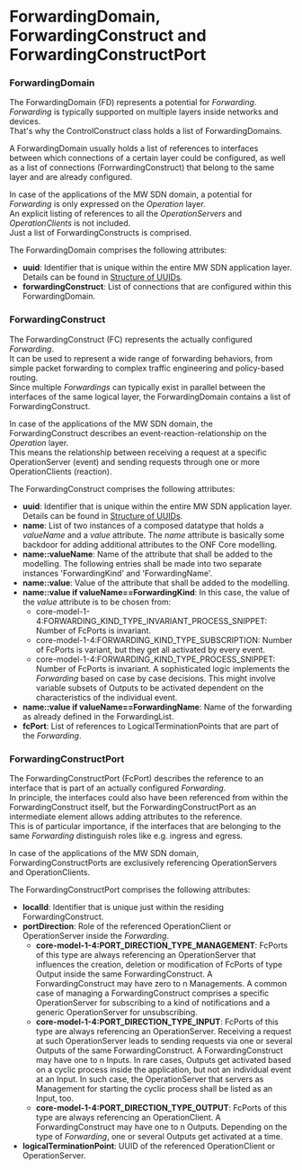 # ForwardingDomain, ForwardingConstruct and ForwardingConstructPort


### ForwardingDomain

The ForwardingDomain (FD) represents a potential for _Forwarding_.  
_Forwarding_ is typically supported on multiple layers inside networks and devices.  
That's why the ControlConstruct class holds a list of ForwardingDomains.  

A ForwardingDomain usually holds a list of references to interfaces between which connections of a certain layer could be configured, as well as a list of connections (ForrwardingConstruct) that belong to the same layer and are already configured.  

In case of the applications of the MW SDN domain, a potential for _Forwarding_ is only expressed on the _Operation_ layer.  
An explicit listing of references to all the _OperationServers_ and _OperationClients_ is not included.  
Just a list of ForwardingConstructs is comprised.  

The ForwardingDomain comprises the following attributes:
- **uuid**: Identifier that is unique within the entire MW SDN application layer. Details can be found in [Structure of UUIDs](../../Names/StructureOfUuids/StructureOfUuids.md).
- **forwardingConstruct**: List of connections that are configured within this ForwardingDomain.


### ForwardingConstruct

The ForwardingConstruct (FC) represents the actually configured _Forwarding_.  
It can be used to represent a wide range of forwarding behaviors, from simple packet forwarding to complex traffic engineering and policy-based routing.  
Since multiple _Forwardings_ can typically exist in parallel between the interfaces of the same logical layer, the ForwardingDomain contains a list of ForwardingConstruct.  

In case of the applications of the MW SDN domain, the ForwardingConstruct describes an event-reaction-relationship on the _Operation_ layer.  
This means the relationship between receiving a request at a specific OperationServer (event) and sending requests through one or more OperationClients (reaction).  

The ForwardingConstruct comprises the following attributes:  
- **uuid**: Identifier that is unique within the entire MW SDN application layer. Details can be found in [Structure of UUIDs](../../Names/StructureOfUuids/StructureOfUuids.md).  
- **name**: List of two instances of a composed datatype that holds a _valueName_ and a _value_ attribute. The _name_ attribute is basically some backdoor for adding additional attributes to the ONF Core modelling.  
- **name::valueName**: Name of the attribute that shall be added to the modelling. The following entries shall be made into two separate instances 'ForwardingKind' and 'ForwardingName'.  
- **name::value**: Value of the attribute that shall be added to the modelling.  
- **name::value if valueName==ForwardingKind**: In this case, the value of the _value_ attribute is to be chosen from:  
  - core-model-1-4:FORWARDING_KIND_TYPE_INVARIANT_PROCESS_SNIPPET: Number of FcPorts is invariant.  
  - core-model-1-4:FORWARDING_KIND_TYPE_SUBSCRIPTION: Number of FcPorts is variant, but they get all activated by every event.  
  - core-model-1-4:FORWARDING_KIND_TYPE_PROCESS_SNIPPET: Number of FcPorts is invariant. A sophisticated logic implements the _Forwarding_ based on case by case decisions. This might involve variable subsets of Outputs to be activated dependent on the characteristics of the individual event.  
- **name::value if valueName==ForwardingName**: Name of the forwarding as already defined in the ForwardingList.  
- **fcPort**: List of references to LogicalTerminationPoints that are part of the _Forwarding_.  


### ForwardingConstructPort

The ForwardingConstructPort (FcPort) describes the reference to an interface that is part of an actually configured _Forwarding_.  
In principle, the interfaces could also have been referenced from within the ForwardingConstruct itself, but the ForwardingConstructPort as an intermediate element allows adding attributes to the reference.  
This is of particular importance, if the interfaces that are belonging to the same _Forwarding_ distinguish roles like e.g. ingress and egress.  

In case of the applications of the MW SDN domain, ForwardingConstructPorts are exclusively referencing OperationServers and OperationClients.  

The ForwardingConstructPort comprises the following attributes:  
- **localId**: Identifier that is unique just within the residing ForwardingConstruct.  
- **portDirection**: Role of the referenced OperationClient or OperationServer inside the _Forwarding_.  
  - **core-model-1-4:PORT_DIRECTION_TYPE_MANAGEMENT**: FcPorts of this type are always referencing an OperationServer that influences the creation, deletion or modification of FcPorts of type Output inside the same ForwardingConstruct. A ForwardingConstruct may have zero to n Managements. A common case of managing a ForwardingConstruct comprises a specific OperationServer for subscribing to a kind of notifications and a generic OperationServer for unsubscribing.  
  - **core-model-1-4:PORT_DIRECTION_TYPE_INPUT**: FcPorts of this type are always referencing an OperationServer. Receiving a request at such OperationServer leads to sending requests via one or several Outputs of the same ForwardingConstruct. A ForwardingConstruct may have one to n Inputs. In rare cases, Outputs get activated based on a cyclic process inside the application, but not an individual event at an Input. In such case, the OperationServer that servers as Management for starting the cyclic process shall be listed as an Input, too.  
  - **core-model-1-4:PORT_DIRECTION_TYPE_OUTPUT**: FcPorts of this type are always referencing an OperationClient. A ForwardingConstruct may have one to n Outputs. Depending on the type of _Forwarding_, one or several Outputs get activated at a time.  
- **logicalTerminationPoint**: UUID of the referenced OperationClient or OperationServer.  
